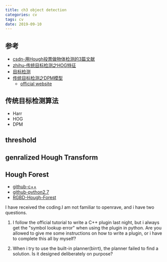 ```yaml
---
title: ch3 object detection
categories: cv
tags: cv
date: 2019-09-10
---
```


## 参考
- [csdn-用Hough投票做物体检测的3篇文献](https://blog.csdn.net/zhoutongchi/article/details/8253179)
- [zhihu-传统目标检测之HOG特征](https://zhuanlan.zhihu.com/p/75538637)
- [目标检测](https://blog.csdn.net/qq_32742009/article/category/7904867)
- [传统目标检测之DPM模型](https://zhuanlan.zhihu.com/p/75539207)
    - [official website](http://www.rossgirshick.info/latent/)

## 传统目标检测算法

- Harr
- HOG
- DPM

## threshold

## genralized Hough Transform


## Hough Forest

- [github-c++](https://github.com/cdmh/hough_forests)
- [github-python2.7](https://github.com/priyankavokuda/hough_forests_object_detection)
- [RGBD-Hough-Forest](https://github.com/ibadami/RGBD-Hough-Forest)


I have received the coding.I am not familiar to openrave, and i have two questions.

1. I follow the official tutorial to write a C++ plugin last night, but i always get the "symbol lookup error" when using the plugin in python. Are you allowed to give me some instructions on how to write a plugin, or i have to complete this all by myself?

2. When i try to use the built-in planner(birrt), the planner failed to find a solution.  Is it designed deliberately on purpose?
